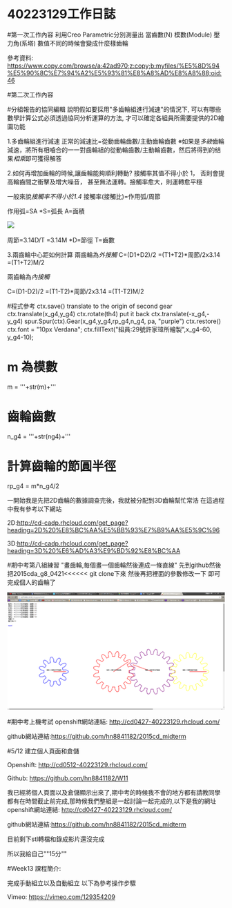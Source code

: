 # 40223129工作日誌

#第一次工作內容
利用Creo Parametric分別測量出
當齒數(N) 模數(Module) 壓力角(系塔)
數值不同的時候會變成什麼樣齒輪

參考資料:
https://www.copy.com/browse/a:42ad970;z:copy;b:myfiles/%E5%8D%94%E5%90%8C%E7%94%A2%E5%93%81%E8%A8%AD%E8%A8%88;oid:46

#第二次工作內容



#分組報告的協同編輯
說明假如要採用"多齒輪組進行減速"的情況下,
可以有哪些數學計算公式必須透過協同分析運算的方法,
才可以確定各組員所需要提供的2D繪圖功能

1.多齒輪組進行減速
正常的減速比=從動齒輪齒數/主動齒輪齒數
※如果是*多級*齒輪減速，將所有相嚙合的一一對齒輪組的從動輪齒數/主動輪齒數，然后將得到的结果*相乘*即可獲得解答 


2.如何再增加齒輪的時候,讓齒輪能夠順利轉動?
接觸率其值不得小於 1，
否則會提高輪齒間之衝擊及增大噪音，
甚至無法運轉。接觸率愈大，則運轉愈平穩

一般來說*接觸率不得小於1.4*
接觸率(接觸比)=作用弧/周節


作用弧=SA
*S=弧長 A=面積

![](http://9.share.photo.xuite.net/jerrychumf/19c3ded/13048379/660999346_m.jpg)





周節=3.14D/T
    =3.14M
*D=節徑 T=齒數


3.兩齒輪中心距如何計算
兩齒輪為*外接觸*
C=(D1+D2)/2
 =(T1+T2)*周節/2x3.14
 =(T1+T2)M/2
 
兩齒輪為*內接觸*

C=(D1-D2)/2
 =(T1-T2)*周節/2x3.14
 =(T1-T2)M/2
 
 
 #程式參考
ctx.save()
translate to the origin of second gear
ctx.translate(x_g4,y_g4)
ctx.rotate(th4)
put it back
ctx.translate(-x_g4,-y_g4)
spur.Spur(ctx).Gear(x_g4,y_g4,rp_g4,n_g4, pa, "purple")
ctx.restore()
ctx.font = "10px Verdana";
ctx.fillText("組員:29號許家瑋所繪製",x_g4-60, y_g4-10);

# m 為模數
m = '''+str(m)+'''

# 齒輪齒數
n_g4 = '''+str(ng4)+'''

# 計算齒輪的節圓半徑
rp_g4 = m*n_g4/2


一開始我是先把2D齒輪的數據調查完後，我就被分配到3D齒輪幫忙常浩
在這過程中我有參考以下網站

2D:http://cd-cadp.rhcloud.com/get_page?heading=2D%20%E8%BC%AA%E5%BB%93%E7%B9%AA%E5%9C%96

3D:http://cd-cadp.rhcloud.com/get_page?heading=3D%20%E6%AD%A3%E9%BD%92%E8%BC%AA



#期中考第八組練習
"畫齒輪,每個畫一個齒輪然後連成一條直線"
先到github然後把2015cda_g8_0421<<<<<< git clone下來
然後再把裡面的參數修改一下
即可完成個人的齒輪了

![](擷取.PNG)



#期中考上機考試
openshift網站連結:
http://cd0427-40223129.rhcloud.com/

github網站連結:https://github.com/hn8841182/2015cd_midterm


#5/12 建立個人頁面和倉儲

Openshift:
http://cd0512-40223129.rhcloud.com/

Github:
https://github.com/hn8841182/W11

我已經將個人頁面以及倉儲顯示出來了,期中考的時候我不會的地方都有請教同學都有在時間截止前完成,那時候我們整組是一起討論一起完成的,以下是我的網址
openshift網站連結:
http://cd0427-40223129.rhcloud.com/

github網站連結:https://github.com/hn8841182/2015cd_midterm

目前剩下stl轉檔和錄成影片還沒完成

所以我給自己""15分""


#Week13
課程簡介:

完成手動組立以及自動組立
以下為參考操作步驟


Vimeo:
https://vimeo.com/129354209

